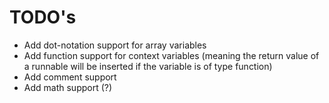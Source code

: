 # TODO's

- Add dot-notation support for array variables
- Add function support for context variables (meaning the return value of a runnable will be inserted if the variable is of type function)
- Add comment support
- Add math support (?)
